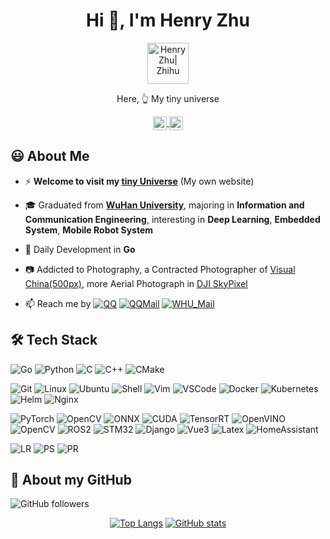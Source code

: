 <h1 align="center">Hi 👋, I'm Henry Zhu</h1>

<!-- 
👨🏽‍💻
🌱
 -->

<div align="center">
  <a href="http://henryzhuhr.github.io/">
    <img align="center" alt="Henry Zhu| Zhihu" width="66px" src="https://s3.bmp.ovh/imgs/2022/02/15a829cb58a1ab4e.png" />
  </a>

  Here, 👆 My tiny universe 
</div>

<div align="center">
  <!-- url: https://cdn.jsdelivr.net/npm/simple-icons@v3/icons -->
  <a href="https://github.com/henryzhuhr">
    <img align="center" alt="Henry Zhu| Github" width="22px" src="https://cdn.jsdelivr.net/npm/simple-icons@v3/icons/github.svg" />
  </a>
  <a href="https://www.zhihu.com/people/henryzhuhr">
    <img align="center" alt="Henry Zhu| Zhihu" width="22px" src="https://cdn.jsdelivr.net/npm/simple-icons@v3/icons/zhihu.svg" />
  </a>
</div>

<!-- <div align="center">
  <a href="https://github.com/henryzhuhr">
    <img align="center" alt="visitors" src="https://visitor-badge.laobi.icu/badge?page_id=henryzhuhr.henryzhuhr" />
</div> -->


## 😃 About Me

- ⚡️ **Welcome to visit my [tiny Universe](https://henryzhuhr.github.io/)** (My own website)

- 🎓 Graduated from **[WuHan University](https://www.whu.edu.cn/)**, majoring in **Information and Communication Engineering**, interesting in **Deep Learning**, **Embedded System**, **Mobile Robot System**

- 🚀 Daily Development in **Go**

- 📷 Addicted to Photography, a Contracted Photographer of [Visual China(500px)](https://500px.com.cn/henryzhu), more Aerial Photograph in [DJI SkyPixel](https://www.skypixel.com)

<!-- - 📝 My Resume -->

- 📫 Reach me by
[![QQ](https://img.shields.io/badge/-QQ-000000?style=flat&logo=tencentqq)](http://wpa.qq.com/msgrd?v=3&uin=296506195&site=qq&menu=yes)
[![QQMail](https://img.shields.io/badge/-QQMail-000000?style=flat&logo=Gmail)](296506195@qq.com)
[![WHU_Mail](https://img.shields.io/badge/-WHU_Mail-000000?style=flat&logo=Gmail)](zhuheran@whu.edu.cn)


<!-- ## 📰 News -->
<!-- - [Oct 2021] attend the first annual [Intel® AI Global Impact Festival](https://aiglobalimpactfestival.org) [October 15-30, 2021] -->
<!-- - [Nov 2020] [Navigator Alliance of Intel OpenVINO Toolkit](https://www.credly.com/badges/08ff3149-2121-4d21-94e2-658f1af29889) (2020.11~2021.11) -->
<!-- - [Oct 2020] Win **1<sup>st</sup> Prize** at [Intel Cup Undergraduate Electronic Design Contest - Embedded System Design Invitational Contest](https://nuedc.sjtu.edu.cn/CN/show.aspx?info_lb=1&info_id=269&flag=1) 2020 -->



## 🛠 Tech Stack
<!-- LOGO: https://github.com/simple-icons/simple-icons/blob/develop/slugs.md -->
<!-- Icon form https://simpleicons.org -->

![Go](https://img.shields.io/badge/-Go-000000?style=flat&logo=go)
![Python](https://img.shields.io/badge/-Python-000000?style=flat&logo=python)
![C](https://img.shields.io/badge/-C-000000?style=flat&logo=c)
![C++](https://img.shields.io/badge/-C++-000000?style=flat&logo=cplusplus)
![CMake](https://img.shields.io/badge/-CMake-000000?style=flat&logo=CMake)

![Git](https://img.shields.io/badge/-Git-000000?style=flat&logo=git)
![Linux](https://img.shields.io/badge/-Linux-000000?style=flat&logo=linux)
![Ubuntu](https://img.shields.io/badge/-Ubuntu-000000?style=flat&logo=ubuntu)
![Shell](https://img.shields.io/badge/-Shell-000000?style=flat&logo=shell)
![Vim](https://img.shields.io/badge/-Vim-000000?style=flat&logo=vim)
![VSCode](https://img.shields.io/badge/-VSCode-000000?style=flat&logo=visualstudiocode)
![Docker](https://img.shields.io/badge/-Docker-000000?style=flat&logo=docker)
![Kubernetes](https://img.shields.io/badge/-Kubernetes-000000?style=flat&logo=kubernetes)
![Helm](https://img.shields.io/badge/-Helm-000000?style=flat&logo=helm)
![Nginx](https://img.shields.io/badge/-Nginx-000000?style=flat&logo=nginx)

![PyTorch](https://img.shields.io/badge/-PyTorch-000000?style=flat&logo=pytorch)
![OpenCV](https://img.shields.io/badge/-opencv-000000?style=flat&logo=opencv)
![ONNX](https://img.shields.io/badge/-ONNX-000000?style=flat&logo=onnx)
![CUDA](https://img.shields.io/badge/-CUDA-000000?style=flat&logo=nvidia)
![TensorRT](https://img.shields.io/badge/-TensorRT-000000?style=flat&logo=nvidia)
![OpenVINO](https://img.shields.io/badge/-OpenVINO-000000?style=flat&logo=intel)
![OpenCV](https://img.shields.io/badge/-OpenCV-000000?style=flat&logo=opencv)
![ROS2](https://img.shields.io/badge/-ROS2-000000?style=flat&logo=ros)
![STM32](https://img.shields.io/badge/-STM32-000000?style=flat&logo=stmicroelectronics)
![Django](https://img.shields.io/badge/-Django-000000?style=flat&logo=django)
![Vue3](https://img.shields.io/badge/-Vue-000000?style=flat&logo=vue.js)
![Latex](https://img.shields.io/badge/-Latex-000000?style=flat&logo=latex)
![HomeAssistant](https://img.shields.io/badge/-HomeAssistant-000000?style=flat&logo=homeassistant)

![LR](https://img.shields.io/badge/-LR-000000?style=flat&logo=adobelightroom)
![PS](https://img.shields.io/badge/-PS-000000?style=flat&logo=adobephotoshop)
![PR](https://img.shields.io/badge/-PR-000000?style=flat&logo=adobepremierepro)

<!-- ![Apple](https://img.shields.io/badge/-Apple-000000?style=flat&logo=apple) -->
<!-- ![tmux](https://img.shields.io/badge/-tmux-000000?style=flat&logo=tmux)
![PyPI](https://img.shields.io/badge/-PyPI-000000?style=flat&logo=pypi) -->
<!-- ![QQ](https://img.shields.io/badge/-QQ-000000?style=flat&logo=tencentqq) -->
<!-- ![WeChat](https://img.shields.io/badge/-WeChat-000000?style=flat&logo=wechat) -->


<!-- ## Some Repo -->
<!-- === Readme Card === -->

<!-- [![Readme Card](https://github-readme-stats.vercel.app/api/pin/?username=henryzhuhr&repo=CMake&show_owner=True)](https://github.com/henryzhuhr/CMake) -->


<!-- <a href="https://github.com/henryzhuhr/CMake-Templates">
  <img align="center" src="https://github-readme-stats.vercel.app/api/pin/?username=henryzhuhr&repo=CMake-Templates" />
</a> -->

<!-- <a href="https://github.com/henryzhuhr/Fine-tune-Model-Assignment">
  <img align="center" src="https://github-readme-stats.vercel.app/api/pin/?username=henryzhuhr&repo=Fine-tune-Model-Assignment" />
</a> -->

<!-- <a href="https://github.com/henryzhuhr/Adversarial-Attack">
  <img align="center" src="https://github-readme-stats.vercel.app/api/pin/?username=henryzhuhr&repo=Adversarial-Attack" />
</a> -->


<!-- <a href="https://github.com/henryzhuhr/CMake">
  <img align="center" src="https://github-readme-stats.vercel.app/api/pin/?username=henryzhuhr&repo=CMake&show_owner=True" />
</a> -->


## 🚀 About my GitHub

![GitHub followers](https://img.shields.io/github/followers/henryzhuhr.svg?style=social)
<!-- ![GitHub forks](https://img.shields.io/github/forks/henryzhuhr/henryzhuhr.github.io.svg?style=social)
![GitHub stars](https://img.shields.io/github/stars/henryzhuhr/henryzhuhr.github.io.svg?style=social)
![GitHub watchers](https://img.shields.io/github/watchers/henryzhuhr/henryzhuhr.github.io.svg?style=social) -->



<div align="center">
<!-- Usage: https://github.com/anuraghazra/github-readme-stats/blob/master/docs/readme_cn.md -->

[![Top Langs](https://github-readme-stats.vercel.app/api/top-langs/?username=henryzhuhr&layout=compact)](https://github.com/henryzhuhr?tab=repositories)
[![GitHub stats](https://github-readme-stats.vercel.app/api?username=henryzhuhr&show_icons=true&hide_border=true)](https://github.com/henryzhuhr)

</div>

